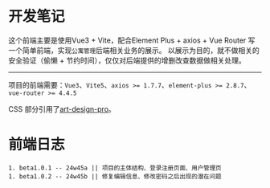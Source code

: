 # **开发笔记**

这个前端主要是使用Vue3 + Vite，配合Element Plus + axios + Vue Router 写一个简单前端，实现`公寓管理`后端相关业务的展示。
以展示为目的，就不做相关的安全验证（偷懒 + 节约时间），仅仅对后端提供的增删改查数据做相关处理。

---

项目的前端需要：`Vue3`、`Vite5`、`axios >= 1.7.7`、`element-plus >= 2.8.7`、`vue-router >= 4.4.5`

CSS 部分引用了[art-design-pro](https://github.com/Daymychen/art-design-pro)。

# 前端日志
```
1. beta1.0.1 -- 24w45a || 项目的主体结构、登录注册页面、用户管理页
1. beta1.0.2 -- 24w45b || 修复编辑信息、修改密码之后出现的潜在问题
